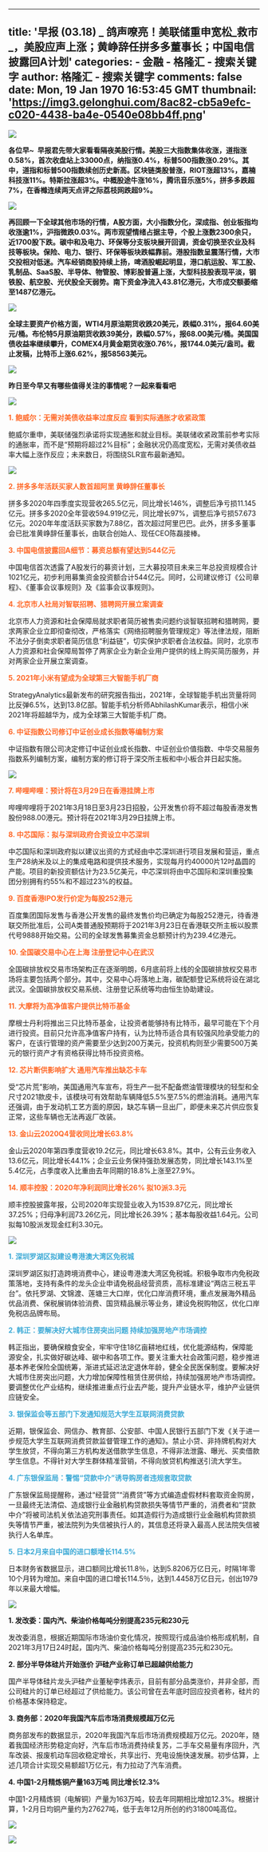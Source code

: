 
---
title: '早报 (03.18) _ 鸽声嘹亮！美联储重申宽松_救市_，美股应声上涨；黄峥辞任拼多多董事长；中国电信披露回A计划'
categories: 
    - 金融
    - 格隆汇 - 搜索关键字
author: 格隆汇 - 搜索关键字
comments: false
date: Mon, 19 Jan 1970 16:53:45 GMT
thumbnail: 'https://img3.gelonghui.com/8ac82-cb5a9efc-c020-4438-ba4e-0540e08bb4ff.png'
---

<div>   
<p><img src="https://img3.gelonghui.com/8ac82-cb5a9efc-c020-4438-ba4e-0540e08bb4ff.png" style="margin-top: 0px; margin-bottom: 0px;" referrerpolicy="no-referrer"></p><p><span><strong>各位早~  早报君先带大家看看隔夜美股行情</strong></span><span><strong>。</strong></span><span><strong>美股</strong></span><span><strong>三大指数集体收涨，道指涨0.58%，首次收盘站上33000点，纳指涨0.4%，标普500指数涨0.29%。其中，道指和标普500指数续创历史新高。区块链类股普涨，RIOT涨超13%，嘉楠科技涨11%。特斯拉涨超3%。中概股途牛涨16%，腾讯音乐涨5%，拼多多跌超7%，在香橼连续两天点评之际荔枝网跌超9%。</strong></span></p><p><img src="https://img3.gelonghui.com/aa9d5-c0efc081-1cc2-460d-8083-a077e364bf0e.png" referrerpolicy="no-referrer"></p><p><strong><span>再回顾一下全球</span></strong><strong><span>其他市场</span></strong><strong><span>的行情</span></strong><strong><span>，A股方面，<span>大小指数分化，深成指、创业板指均收涨逾1%，沪指微跌0.03%。两市观望情绪占据主导，个股上涨数2300余只，近1700股下跌。碳中和及电力、环保等分支板块展开回调，资金切换至农业及科技等板块。保险、电力、银行、环保等板块跌幅靠前。</span>港股<span>指数呈震荡行情，大市交投相对低迷。汽车经销商股持续上扬，啤酒股崛起明显，港口航运股、军工股、乳制品、SaaS股、半导体、物管股、博彩股普遍上涨，大型科技股表现平淡，钢铁股、航空股、光伏股全天弱势。南下资金净流入43.81亿港元，大市成交额萎缩至1487亿港元。</span></span></strong></p><p><img src="https://img3.gelonghui.com/91295-c9a82b2b-88ed-4761-ad8f-77b6cebb1e1d.png" style="margin-top: 0px; margin-bottom: 0px;" referrerpolicy="no-referrer"></p><p><span><strong>全球主要资产价格方面，</strong></span><span><strong>WTI4月原油期货收跌20美元，</strong></span><strong>跌幅0.31%，</strong><span style="font-weight: 400;"><strong>报64.60美元/桶。布伦特5月原油期货收跌39美分，</strong></span><strong>跌幅0.57%，</strong><span style="font-weight: 400;"><strong>报68.00美元/桶。美国国债收益率继续攀升，COMEX4月黄金期货收涨0.76%，报1744.0美元/盎司</strong></span><span style="font-weight: 400;"><strong>。截止发稿，比特币上涨6.62%，报58563美元。</strong></span></p><p><img src="https://img3.gelonghui.com/edfc3-fb111911-89b7-4166-be07-433cfd657c01.png" style="margin-top: 0px; margin-bottom: 0px;" referrerpolicy="no-referrer"></p><p><strong>昨日至今早又有哪些值得关注的事情呢？一起来看看吧 </strong></p><p><img src="https://img3.gelonghui.com/66a76-c9e7aa3d-713d-48fe-9b7e-0a8c2809e8ac.png" style="margin-top: 0px; margin-bottom: 0px;" referrerpolicy="no-referrer"></p><p><font color="#ff6827"><b>1. 鲍威尔：无需对美债收益率过度反应 看到实际通胀才收紧政策</b></font></p><p><strong></strong><span>鲍威尔重申，美联储强烈承诺将实现通胀和就业目标。美联储收紧政策前参考实际的通胀率，而不是“预期将超过2%目标”；金融状况仍高度宽松，无需对美债收益率大幅上涨作反应；未来数日，将围绕SLR宣布最新通知。</span></p><p><img src="https://img3.gelonghui.com/a1ae7-ed4c0047-ebd6-45df-9821-a254b695179c.jpg" referrerpolicy="no-referrer"></p><p><font color="#ff6827" style><b>2. 拼多多年活跃买家人数首超阿里 黄峥辞任董事长</b></font></p><p><span>拼多多2020年四季度实现营收265.5亿元，同比增长146%，调整后净亏损11.145亿元。拼多多2020全年营收594.919亿元，同比增长97%，调整后净亏损57.673亿元。2020年年度活跃买家数为7.88亿，首次超过阿里巴巴。此外，拼多多董事会已批准黄峥辞任董事长，由联合创始人、现任CEO陈磊接棒。</span></p><p><strong><font color="#ff6827">3. 中国电信披露回A细节：募资总额有望达到544亿元</font></strong></p><p><span>中国电信首次透露了A股发行的募资计划，三大募投项目未来三年总投资规模合计1021亿元，初步利用募集资金投资额合计544亿元。同时，公司建议修订《公司章程》、《董事会议事规则》及《监事会议事规则》。</span></p><p><font color="#ff6827"><b>4. 北京市人社局对智联招聘、猎聘网开展立案调查</b></font></p><p><span>北京市人力资源和社会保障局就求职者简历被售卖问题约谈智联招聘和猎聘网，要求两家企业立即彻查彻改，严格落实《网络招聘服务管理规定》等法律法规，阻断不法分子倒卖求职者简历信息“利益链”，切实保护求职者合法权益。同时，北京市人力资源和社会保障局暂停了两家企业为新企业用户提供的线上购买简历服务，并对两家企业开展立案调查。</span></p><p><b><font color="#ff6827">5. 2021年小米有望成为全球第三大智能手机厂商</font></b></p><p><span>StrategyAnalytics最新发布的研究报告指出，2021年，全球智能手机出货量将同比反弹6.5%，达到13.8亿部。智能手机分析师AbhilashKumar表示，相信小米2021年将超越华为，成为全球第三大智能手机厂商。</span></p><p><font color="#ff6827" style><b>6. 中证指数公司修订中证创业成长指数等编制方案</b></font></p><p><span>中证指数有限公司决定修订中证创业成长指数、中证创业价值指数、中华交易服务指数系列编制方案，编制方案的修订将于深交所主板和中小板合并日起实施。</span></p><p><img src="https://img3.gelonghui.com/edc04-33690eae-b767-4362-84d2-da0b79498a8f.png" referrerpolicy="no-referrer"></p><p><font color="#ff6827" style><b>7. 哔哩哔哩：预计将在3月29日在香港挂牌上市</b></font></p><p><span>哔哩哔哩将于2021年3月18日至3月23日招股，公开发售价将不超过每股香港发售股份988.00港元。预计将在2021年3月29日挂牌上市。</span></p><p><strong><font color="#ff6827">8. 中芯国际：拟与深圳政府合资设立中芯深圳</font></strong></p><p><span>中芯国际和深圳政府拟以建议出资的方式经由中芯深圳进行项目发展和营运，重点生产28纳米及以上的集成电路和提供技术服务，实现每月约40000片12吋晶圆的产能。项目的新投资额估计为23.5亿美元，中芯深圳将由中芯国际和深圳重投集团分别拥有约55%和不超过23%的权益。</span></p><p><strong><font color="#ff6827">9. 百度香港IPO发行价定为每股252港元</font></strong></p><p><span>百度集团国际发售与香港公开发售的最终发售价均已确定为每股252港元，待香港联交所批准后，公司A类普通股预期将于2021年3月23日在香港联交所主板以股票代号9888开始交易。公司的全球发售募集资金总额预计约为239.4亿港元。</span></p><p><strong><font color="#ff6827">10. 全国碳交易中心在上海 注册登记中心在武汉</font></strong></p><p><span>全国碳排放权交易市场架构正在逐渐明朗，6月底前将上线的全国碳排放权交易市场将主要包括两个部分。其中，交易中心将落地上海，碳配额登记系统将设在湖北武汉。全国碳排放权交易系统、注册登记系统等均由恒生协助建设。</span></p><p><strong><font color="#ff6827">11. 大摩将为高净值客户提供比特币基金</font></strong></p><p><span>摩根士丹利将推出三只比特币基金，让投资者能够持有比特币，最早可能在下个月进行投资。目前只允许高净值客户持有，认为比特币适合具有较强风险承受能力的客户，在该行管理的资产需要至少达到200万美元，投资机构则至少需要500万美元的银行资产才有资格获得比特币投资资格。</span></p><p><strong><font color="#ff6827">12. 芯片断供影响扩大 通用汽车推出缺芯卡车</font></strong></p><p><span>受“芯片荒”影响，美国通用汽车宣布，将生产一批不配备燃油管理模块的轻型和全尺寸2021款皮卡，该模块可有效帮助车辆降低5.5%至7.5%的燃油消耗。通用汽车还强调，由于发动机工艺方面的原因，缺芯车辆一旦出厂，即便未来芯片供应恢复正常，这些车辆也无法再返厂改装。</span></p><p><strong><font color="#ff6827">13. 金山云2020Q4营收同比增长63.8%</font></strong></p><p><span>金山云2020年第四季度营收19.2亿元，同比增长63.8%。其中，公有云业务收入13.6亿元，同比增长44.1%；企业云业务保持强劲发展态势，同比增长143.1%至5.4亿元，占季度收入比重由去年同期的18.8%上涨至27.9%。</span></p><p><font color="#ff6827"><b>14. 顺丰控股：2020年净利润同比增长26% 拟10派3.3元</b></font></p><p><span>顺丰控股披露年报，公司2020年实现营业收入为1539.87亿元，同比增长37.25%；归母净利润73.26亿元，同比增长26.39%；基本每股收益1.64元。公司拟每10股派发现金红利3.30元。</span></p><p><img src="https://img3.gelonghui.com/dc3cd-aa6b7062-3ab0-431a-a8a9-53b86f0e5795.png" style="margin-top: 0px; margin-bottom: 0px;" referrerpolicy="no-referrer"></p><p><font color="#3daad6"><b>1. 深圳罗湖区拟建设粤港澳大湾区免税城</b></font></p><p><span>深圳罗湖区拟打造跨境消费中心，建设粤港澳大湾区免税城。积极争取市内免税政策落地，支持有条件的龙头企业申请免税品经营资质，高标准建设“两店三税五平台”。依托罗湖、文锦渡、莲塘三大口岸，优化口岸消费环境，重点发展海外精品优品消费、保税展销体验消费、国货精品展示等业务，建设免税购物区，优化口岸免税店品牌布局。</span></p><p><strong><font color="#3daad6">2. 韩正：要解决好大城市住房突出问题 持续加强房地产市场调控</font></strong></p><p><span>韩正指出，要确保粮食安全，牢牢守住18亿亩耕地红线，优化能源结构，保障能源安全，扎实做好碳达峰、碳中和各项工作。要关注重大社会政策问题，稳步推进基本养老保险全国统筹，渐进式延迟法定退休年龄，健全全民医保制度。要解决好大城市住房突出问题，大力增加保障性租赁住房供给，持续加强房地产市场调控。要调整优化产业结构，继续推进重点行业去产能，提升产业链水平，维护产业链供应链安全。</span></p><p><font color="#3daad6"><b>3. 银保监会等五部门下发通知规范大学生互联网消费贷款</b></font></p><p><span>近期，银保监会、网信办、教育部、公安部、中国人民银行五部门下发《关于进一步规范大学生互联网消费贷款监督管理工作的通知》。禁止小贷、非持牌机构对大学生放贷，不得向第三方机构发送借款学生信息，不得非法泄露、曝光、买卖借款学生信息。不得针对大学生群体精准营销，不得向放贷机构推送引流大学生。</span></p><p><strong><font color="#3daad6">4. 广东银保监局：警惕“贷款中介”诱导购房者违规套取贷款</font></strong></p><p><span>广东银保监局提醒称，通过“经营贷”“消费贷”等方式编造虚假材料套取资金购房，一旦最终无法清偿、造成银行业金融机构贷款损失等情节严重的，消费者和“贷款中介”将被司法机关依法追究刑事责任。如其造假行为造成银行业金融机构贷款损失等情节严重，被法院列为失信被执行人的，其信息还将录入最高人民法院失信被执行人名单库。</span></p><p><strong><font color="#3daad6">5. 日本2月来自中国的进口额增长114.5%</font></strong></p><p><span>日本财务省数据显示，进口额同比增长11.8％，达到5.8206万亿日元，时隔1年零10个月转为增加。来自中国的进口增长114.5％，达到1.4458万亿日元，创出1979年以来最大增幅。</span></p><p><img src="https://img3.gelonghui.com/ad35f-5107d45a-9f6e-4a35-a94e-cbb094b3b44e.png" style="margin-top: 0px; margin-bottom: 0px;" referrerpolicy="no-referrer"></p><p><strong>1. 发改委：国内汽、柴油价格每吨分别提高235元和230元</strong></p><p><span>发改委消息，根据近期国际市场油价变化情况，按照现行成品油价格形成机制，自2021年3月17日24时起，国内汽、柴油价格每吨分别提高235元和230元。</span></p><p><strong>2. </strong><strong>部分半导体硅片开始涨价 沪硅产业称订单已超越供给能力</strong></p><p><span>国产半导体硅片龙头沪硅产业董秘李炜表示，目前有部分品类涨价，并非全部，而公司硅片的订单已经超过了供给能力。该公司曾在去年底时回应投资者称，硅片的价格基本保持稳定。</span></p><p><strong>3. 商务部：2020年我国汽车后市场消费规模超万亿元</strong></p><p><span>商务部发布的数据显示，2020年我国汽车后市场消费规模超万亿元。2020年，随着我国经济形势稳定向好，汽车后市场消费持续复苏，二手车交易量有序回升，汽车改装、报废机动车回收稳定增长，共享出行、充电设施快速发展。初步估算，上述几项合计实现交易额超1万亿元，有力拉动了汽车消费。</span></p><p><strong>4. 中国1-2月精炼铜产量163万吨 同比增长12.3%</strong></p><p><span>中国1-2月精炼铜（电解铜）产量为163万吨，较去年同期相比增加12.3%。根据计算，1-2月日均铜产量约为27627吨，低于去年12月所创的约31800吨高位。</span></p><p><img src="https://img3.gelonghui.com/f7c7b-20a2a45d-183a-4897-af29-bd2acabb6e1a.png" style="margin-top: 0px; margin-bottom: 0px;" referrerpolicy="no-referrer"></p><p><img src="https://img3.gelonghui.com/db716-49c9747e-1266-4323-bbd4-bde5370265b6.jpg" referrerpolicy="no-referrer"></p><p></p><p></p><p></p><p></p><p></p><p></p>  
</div>
            